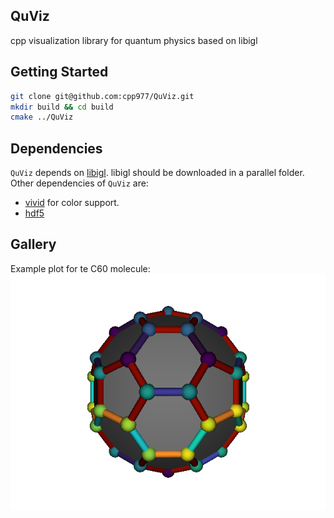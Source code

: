## QuViz
cpp visualization library for quantum physics based on libigl

## Getting Started

```bash
git clone git@github.com:cpp977/QuViz.git
mkdir build && cd build
cmake ../QuViz
```

## Dependencies

`QuViz`  depends on [libigl](https://github.com/libigl/libigl).
libigl should be downloaded in a parallel folder.
Other dependencies of `QuViz` are:
- [vivid](https://github.com/gurki/vivid) for color support.
- [hdf5](https://www.hdfgroup.org/solutions/hdf5/)

## Gallery

Example plot for te C60 molecule:
![C60](gallery/C60.png)
